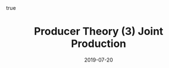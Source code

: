 ---
order: 6
title: Producer Theory (3) Joint Production
date: 2019-07-20
categories: [Economics, Microeconomics]
tags: [Economics, Microeconomics, Optimization, Producer Theory]
math: true
description: >-
    Based on the lecture "Microeconomics (2017-1)" by Prof. Jin Woo Park, Dept. of Economics, College of Economics & Commerce, Kookmin Univ.
image:
    path: /_post_refer_img/Microeconomics/Thumbnail.jpg
---